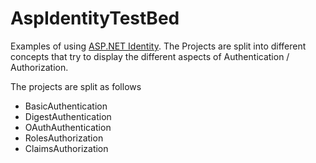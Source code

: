 # AspIdentityTestBed
Examples of using [ASP.NET Identity](http://www.asp.net/identity). The Projects are split into different concepts that try to display the different 
aspects of Authentication / Authorization.

The projects are split as follows

* BasicAuthentication
* DigestAuthentication
* OAuthAuthentication
* RolesAuthorization
* ClaimsAuthorization

